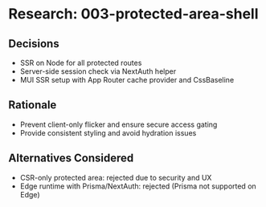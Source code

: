 # Research: 003-protected-area-shell

## Decisions

- SSR on Node for all protected routes
- Server-side session check via NextAuth helper
- MUI SSR setup with App Router cache provider and CssBaseline

## Rationale

- Prevent client-only flicker and ensure secure access gating
- Provide consistent styling and avoid hydration issues

## Alternatives Considered

- CSR-only protected area: rejected due to security and UX
- Edge runtime with Prisma/NextAuth: rejected (Prisma not supported on Edge)
